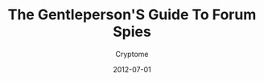 ---
layout: writing
title: The Gentleperson'S Guide To Forum Spies
date: 2012-07-01
categories: ['Society']
author: ['Cryptome']
excerpt: 4 March 2012. Precursor to this sabotage, OSS Sabotage of Organizations The Gentleperson's Guide To Forum Spies (spooks, feds, etc.) http//pastebin.com/irj4Fyd5 1.
external_url: https://cryptome.org/2012/07/gent-forum-spies.htm
---